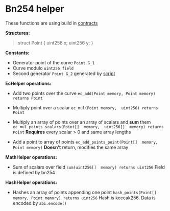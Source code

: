 # Bn254 helper

These functions are using build in [contracts](https://www.evm.codes/precompiled)

**Structures:**
>struct Point 
>{
uint256 x;
uint256 y; 
}

**Constants:**

- Generator point of the curve `Point G_1`
- Curve modulo `uint256 field`
- Second generator `Point G_2` generated by [script](https://github.com/theo-for-you/bn254_sol)


**EcHelper operations:**
- Add two points over the curve `ec_add(Point memory, Point memory) returns Point`

- Multiply point over a scalar `ec_mul(Point memory,  uint256) returns Point` 

- Multiply an array of points over an array of scalars and **sum** them `ec_mul_points_scalars(Point[]  memory,  uint256[]  memory) returns Point`
**Requires** every scalar > 0 and same array lengths 

 - Add a point to array of points `ec_add_points_point(Point[]  memory, Point memory)`
 **Doesn't** return, modifies the same array

**MathHelper operations:**

- Sum of scalars over field `sum(uint256[]  memory) returns uint256`
Field is defined by bn254

**HashHelper operations:**

- Hashes an array of points appending one point `hash_points(Point[]  memory, Point memory) returns uint256`
Hash is keccak256. Data is encoded by `abi.encode()`

